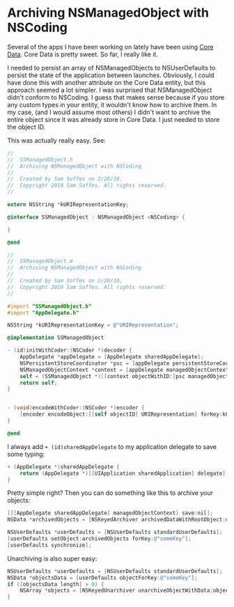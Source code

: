 # Archiving NSManagedObject with NSCoding

Several of the apps I have been working on lately have been using [Core Data](http://developer.apple.com/mac/library/documentation/Cocoa/Conceptual/CoreData/cdProgrammingGuide.html). Core Data is pretty sweet. So far, I really like it.

I needed to persist an array of NSManagedObjects to NSUserDefaults to persist the state of the application between launches. Obviously, I could have done this with another attribute on the Core Data entity, but this approach seemed a lot simpler. I was surprised that NSManagedObject didn't conform to NSCoding. I guess that makes sense because if you store any custom types in your entity, it wouldn't know how to archive them. In my case, (and I would assume most others) I didn't want to archive the entire object since it was already store in Core Data. I just needed to store the object ID.

This was actually really easy. See:

``` objective-c
//
//  SSManagedObject.h
//  Archiving NSManagedObject with NSCoding
//
//  Created by Sam Soffes on 2/28/10.
//  Copyright 2010 Sam Soffes. All rights reserved.
//

extern NSString *kURIRepresentationKey;

@interface SSManagedObject : NSManagedObject <NSCoding> {

}

@end
```

``` objective-c
//
//  SSManagedObject.m
//  Archiving NSManagedObject with NSCoding
//
//  Created by Sam Soffes on 2/28/10.
//  Copyright 2010 Sam Soffes. All rights reserved.
//

#import "SSManagedObject.h"
#import "AppDelegate.h"

NSString *kURIRepresentationKey = @"URIRepresentation";

@implementation SSManagedObject

- (id)initWithCoder:(NSCoder *)decoder {
    AppDelegate *appDelegate = [AppDelegate sharedAppDelegate];
    NSPersistentStoreCoordinator *psc = [appDelegate persistentStoreCoordinator];
    NSManagedObjectContext *context = [appDelegate managedObjectContext];
    self = (SSManagedObject *)[[context objectWithID:[psc managedObjectIDForURIRepresentation:(NSURL *)[decoder decodeObjectForKey:kURIRepresentationKey]]] retain];
    return self;
}


- (void)encodeWithCoder:(NSCoder *)encoder {
    [encoder encodeObject:[[self objectID] URIRepresentation] forKey:kURIRepresentationKey];
}

@end
```


I always add `+ (id)sharedAppDelegate` to my application delegate to save some typing:

``` objective-c
+ (AppDelegate *)sharedAppDelegate {
    return (AppDelegate *)[[UIApplication sharedApplication] delegate];
}
```

Pretty simple right? Then you can do something like this to archive your objects:

``` objective-c
[[[AppDelegate sharedAppDelegate] managedObjectContext] save:nil];
NSData *archivedObjects = [NSKeyedArchiver archivedDataWithRootObject:objects];

NSUserDefaults *userDefaults = [NSUserDefaults standardUserDefaults];
[userDefaults setObject:archivedObjects forKey:@"someKey"];
[userDefaults synchronize];
```

Unarchiving is also super easy:

``` objective-c
NSUserDefaults *userDefaults = [NSUserDefaults standardUserDefaults];
NSData *objectsData = [userDefaults objectForKey:@"someKey"];
if ([objectsData length] > 0) {
    NSArray *objects = [NSKeyedUnarchiver unarchiveObjectWithData:objectsData]];
}
```
